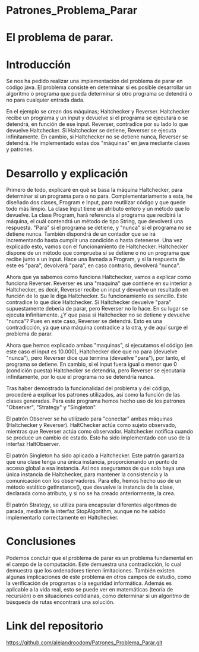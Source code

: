 # Patrones_Problema_Parar

# El problema de parar.

# Introducción
Se nos ha pedido realizar una implementación del problema de parar en código java. El problema consiste en determinar si es posible desarrollar un algoritmo o programa que pueda determinar si otro programa se detendrá o no para cualquier entrada dada.

En el ejemplo se crean dos máquinas; Haltchecker y Reverser. Haltchecker recibe un programa y un input y devuelve si el programa se ejecutará o se detendrá, en función de ese input. Reverser, contradice por su lado lo que devuelve Haltchecker. Si Haltchecker se detiene, Reverser se ejecuta infinitamente. En cambio, si Haltchecker no se detiene nunca, Reverser se detendrá. He implementado estas dos "máquinas" en java mediante clases y patrones.

# Desarrollo y explicación
Primero de todo, explicaré en qué se basa la máquina Haltchecker, para determinar si un programa para o no para. Complementariamente a esta, he diseñado dos clases, Program e Input, para reutilizar código y que quede todo más limpio. La clase Input tiene un atributo entero y un método que lo devuelve. La clase Program, hará referencia al programa que recibirá la máquina, el cuál contendrá un método de tipo String, que devolverá una respuesta. "Para" si el programa se detiene, y "nunca" si el programa no se detiene nunca. También dispondrá de un contador que se irá incrementando hasta cumplir una condición o hasta detenerse.
Una vez explicado esto, vamos con el funcionamiento de Haltchecker. Haltchecker dispone de un método que comprueba si se detiene o no un programa que recibe junto a un input. Hace una llamada a Program, y si la respuesta de este es "para", devolverá "para", en caso contrario, devolverá "nunca".

Ahora que ya sabemos como funciona Haltchecker, vamos a explicar como funciona Reverser. Reverser es una "maquina" que contiene en su interior a Haltchecker, es decir, Reverser recibe un input y devuelve un resultado en función de lo que le diga Haltchecker. Su funcionamiento es sencillo. Este contradice lo que dice Haltchecker. Si Haltchecker devuelve "para" supuestamente debería de parar, pero Reverser no lo hace. En su lugar se ejecuta infinitamente. ¿Y que pasa si Haltchecker no se detiene y devuelve "nunca"? Pues en este caso, Reverser se detendrá. Esto es una contradicción, ya que una máquina contradice a la otra, y de aquí surge el problema de parar.

Ahora que hemos explicado ambas "maquinas", si ejecutamos el código (en este caso el input es 10.000), Haltchecker dice que no para (devuelve "nunca"), pero Reverser dice que termina (devuelve "para"), por tanto, el programa se detiene. En cambio, si el input fuera igual o menor que 0 (condición puesta) Haltchecker se detendría, pero Reverser se ejecutaría infinitamente, por lo que el programa no se detendría nunca.

Tras haber demostrado la funcionalidad del problema y del código, procederé a explicar los patrones utilizados, así como la función de las clases generadas.
Para este programa hemos hecho uso de los patrones "Observer", "Strategy" y "Singleton".

El patrón Observer se ha utilizado para "conectar" ambas máquinas (Haltchecker y Reverser). HaltChecker actúa como sujeto observado, mientras que Reverser actúa como observador. Haltchecker notifica cuando se produce un cambio de estado. Esto ha sido implementado con uso de la interfaz HaltObserver. 

El patrón Singleton ha sido aplicado a Haltchecker. Este patrón garantiza que una clase tenga una única instancia, proporcionando un punto de acceso global a esa instancia. Así nos aseguramos de que solo haya una única instancia de Haltchecker, para mantener la consistencia y la comunicación con los observadores. Para ello, hemos hecho uso de un método estático getInstance(), que devuelve la instancia de la clase, declarada como atributo, y si no se ha creado anteriormente, la crea.

El patrón Strategy, se utiliza para encapsular diferentes algoritmos de parada, mediante la interfaz StopAlgorithm, aunque no he sabido implementarlo correctamente en Haltchecker.

# Conclusiones
Podemos concluir que el problema de parar es un problema fundamental en el campo de la computación. Este demuestra una contradicción, lo cual demuestra que los ordenadores tienen limitaciones. 
También existen algunas implicaciones de este problema en otros campos de estudio, como la verificación de programas o la seguridad informática. Además es aplicable a la vida real, esto se puede ver en matemáticas (teoría de recursión) o en situaciones cotidianas, como determinar si un algoritmo de búsqueda de rutas encontrará una solución.

# Link del repositorio
https://github.com/alejandroodom/Patrones_Problema_Parar.git




